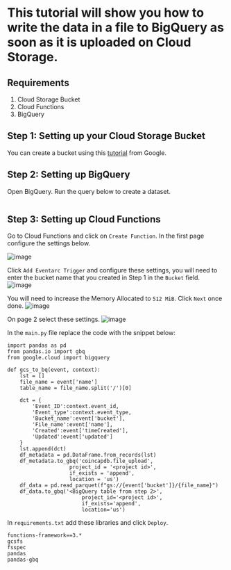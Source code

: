 # This tutorial will show you how to write the data in a file to BigQuery as soon as it is uploaded on Cloud Storage.

## Requirements

1. Cloud Storage Bucket
2. Cloud Functions
3. BigQuery

## Step 1: Setting up your Cloud Storage Bucket

You can create a bucket using this [tutorial](https://cloud.google.com/storage/docs/creating-buckets) from Google.

## Step 2: Setting up BigQuery

Open BigQuery. Run the query below to create a dataset.

```

```


## Step 3: Setting up Cloud Functions

Go to Cloud Functions and click on `Create Function`. In the first page configure the settings below.

![image](https://user-images.githubusercontent.com/50084105/234111395-4d84e829-64e8-438f-9ede-f9b21e333568.png)

Click `Add Eventarc Trigger` and configure these settings, you will need to enter the bucket name that you created in Step 1 in the `Bucket` field.
![image](https://user-images.githubusercontent.com/50084105/234111902-1da8f53a-5990-4e4d-b1f4-227bf79d2590.png)

You will need to increase the Memory Allocated to `512 MiB`. Click `Next` once done.
![image](https://user-images.githubusercontent.com/50084105/234112389-f642fb50-0915-449c-afae-015684d2bfb4.png)

On page 2 select these settings.
![image](https://user-images.githubusercontent.com/50084105/234112912-f5253fe8-8007-4c75-8722-f4ba6e5e870f.png)

In the `main.py` file replace the code with the snippet below:

```
import pandas as pd
from pandas.io import gbq
from google.cloud import bigquery

def gcs_to_bq(event, context):
    lst = []
    file_name = event['name']
    table_name = file_name.split('/')[0]
    
    dct = {
        'Event_ID':context.event_id,
        'Event_type':context.event_type,
        'Bucket_name':event['bucket'],
        'File_name':event['name'],
        'Created':event['timeCreated'],
        'Updated':event['updated']
    }
    lst.append(dct)
    df_metadata = pd.DataFrame.from_records(lst)
    df_metadata.to_gbq('coincapdb.file_upload',
                    project_id = '<project id>',
                    if_exists = 'append',
                    location = 'us')
    df_data = pd.read_parquet(f"gs://{event['bucket']}/{file_name}")
    df_data.to_gbq('<BigQuery table from step 2>', 
                        project_id='<project id>', 
                        if_exists='append',
                        location='us')
```

In `requirements.txt` add these libraries and click `Deploy`.

```
functions-framework==3.*
gcsfs
fsspec
pandas
pandas-gbq
```
